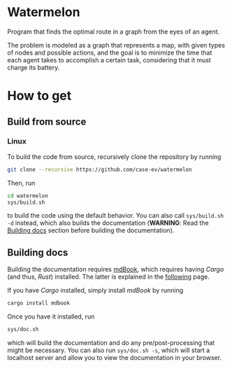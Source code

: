 # Watermelon
Program that finds the optimal route in a graph from the eyes of an agent.

The problem is modeled as a graph that represents a map, with given types of nodes and possible actions, and the goal is to minimize the time that each agent takes to accomplish a certain task, considering that it must charge its battery.

# How to get
## Build from source
### Linux
To build the code from source, recursively clone the repository by running
```bash
git clone --recursive https://github.com/case-ev/watermelon
```

Then, run
```bash
cd watermelon
sys/build.sh
```
to build the code using the default behavior. You can also call `sys/build.sh -d` instead, which also builds the documentation (**WARNING**: Read the [Building docs](#building-docs) section before building the documentation).

## Building docs
Building the documentation requires [mdBook](https://github.com/rust-lang/mdBook), which requires having *Cargo* (and thus, *Rust*) installed. The latter is explained in the [following](https://www.rust-lang.org/learn/get-started) page.

If you have *Cargo* installed, simply install *mdBook* by running
```bash
cargo install mdbook
```

Once you have it installed, run
```bash
sys/doc.sh
```
which will build the documentation and do any pre/post-processing that might be necessary. You can also run `sys/doc.sh -s`, which will start a localhost server and allow you to view the documentation in your browser.
